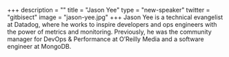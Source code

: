 +++
description = ""
title = "Jason Yee"
type = "new-speaker"
twitter = "gitbisect"
image = "jason-yee.jpg"
+++
Jason Yee is a technical evangelist at Datadog, where he works to inspire developers and ops engineers with the power of metrics and monitoring. Previously, he was the community manager for DevOps & Performance at O’Reilly Media and a software engineer at MongoDB.